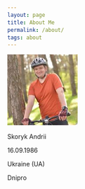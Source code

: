 ```yaml
---
layout: page
title: About Me
permalink: /about/
tags: about
---
```

<div class="ui grid">
  <div class="four wide column">
    <img class="ui rounded image" src="/images/avatar.jpg">
  </div>
  
  <div class="nine wide column">
    <p>Skoryk Andrii</p>
    <p>16.09.1986</p>
    <p>Ukraine (UA)</p>
    <p>Dnipro</p>
  </div>
</div>


